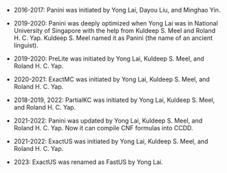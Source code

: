 * 2016-2017: Panini was initiated by Yong Lai, Dayou Liu, and Minghao Yin. 

* 2019-2020: Panini was deeply optimized when Yong Lai was in National University of Singapore with the help from Kuldeep S. Meel and Roland H. C. Yap. Kuldeep S. Meel named it as Panini (the name of an ancient linguist).

* 2019-2020: PreLite was initiated by Yong Lai, Kuldeep S. Meel, and Roland H. C. Yap. 

* 2020-2021: ExactMC was initiated by Yong Lai, Kuldeep S. Meel, and Roland H. C. Yap. 

* 2018-2019, 2022: PartialKC was initiated by Yong Lai, Kuldeep S. Meel, and Roland H. C. Yap. 

* 2021-2022: Panini was updated by Yong Lai, Kuldeep S. Meel, and Roland H. C. Yap. Now it can compile CNF formulas into CCDD.

* 2021-2022: ExactUS was initiated by Yong Lai, Kuldeep S. Meel, and Roland H. C. Yap. 

* 2023: ExactUS was renamed as FastUS by Yong Lai.
